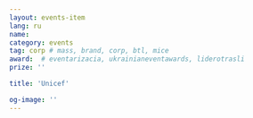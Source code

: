 ```yaml
---
layout: events-item
lang: ru
name: 
category: events
tag: corp # mass, brand, corp, btl, mice
award:  # eventarizacia, ukrainianeventawards, liderotrasli
prize: ''

title: 'Unicef'

og-image: ''
---
```

